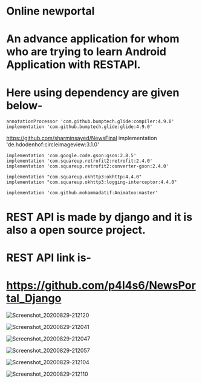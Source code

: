 # Online newportal

# An advance application for whom who are trying to learn Android Application with RESTAPI.

# Here using dependency are given below-

    annotationProcessor 'com.github.bumptech.glide:compiler:4.9.0'
    implementation 'com.github.bumptech.glide:glide:4.9.0'
 https://github.com/sharminsayed/NewsFinal   implementation 'de.hdodenhof:circleimageview:3.1.0'

    implementation 'com.google.code.gson:gson:2.8.5'
    implementation 'com.squareup.retrofit2:retrofit:2.4.0'
    implementation 'com.squareup.retrofit2:converter-gson:2.4.0'

    implementation "com.squareup.okhttp3:okhttp:4.4.0"
    implementation "com.squareup.okhttp3:logging-interceptor:4.4.0"

    implementation 'com.github.mohammadatif:Animatoo:master'
   
# REST API is made by django and it is also a open source project.

# REST API link is-

# https://github.com/p4l4s6/NewsPortal_Django

   
![Screenshot_20200829-212120](https://user-images.githubusercontent.com/48132262/91640284-3cf85100-ea3e-11ea-8813-6aa8986f79c0.png)

![Screenshot_20200829-212041](https://user-images.githubusercontent.com/48132262/91640411-3e764900-ea3f-11ea-81d1-d40f4ce41661.png)

![Screenshot_20200829-212047](https://user-images.githubusercontent.com/48132262/91640417-42a26680-ea3f-11ea-9724-f4fd717d4f7b.png) 

![Screenshot_20200829-212057](https://user-images.githubusercontent.com/48132262/91640420-4504c080-ea3f-11ea-997c-fc4db74d5437.png)

![Screenshot_20200829-212104](https://user-images.githubusercontent.com/48132262/91640423-46ce8400-ea3f-11ea-8a32-a2fc204f2ce6.png)

![Screenshot_20200829-212110](https://user-images.githubusercontent.com/48132262/91640426-4930de00-ea3f-11ea-8503-6bd9f30a13c2.png)

